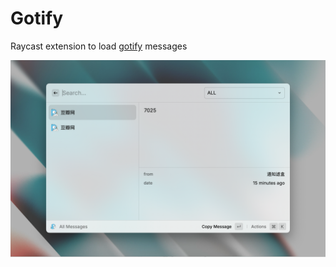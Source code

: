 # Gotify

Raycast extension to load [gotify](https://github.com/gotify/server) messages

![metadata](./metadata/gotify-1.png)
